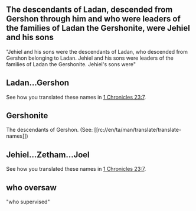 ## The descendants of Ladan, descended from Gershon through him and who were leaders of the families of Ladan the Gershonite, were Jehiel and his sons ##

"Jehiel and his sons were the descendants of Ladan, who descended from Gershon belonging to Ladan.  Jehiel and his sons were leaders of the families of Ladan the Gershonite.  Jehiel's sons were"

## Ladan...Gershon ##

See how you translated these names in [1 Chronicles 23:7](../23/07.md).

## Gershonite ##

The descendants of Gershon.  (See: [[rc://en/ta/man/translate/translate-names]])

## Jehiel...Zetham...Joel ##

See how you translated these names in [1 Chronicles 23:7](../23/07.md).

## who oversaw ##

"who supervised"